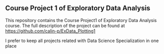 ## Course Project 1 of Exploratory Data Analysis
This repository contains the Course Project1 of Exploratory Data Analysis course. The full description of the project can be found at https://github.com/calin-p/ExData_Plotting1

I prefer to keep all projects related with Data Science Specialization in one place
